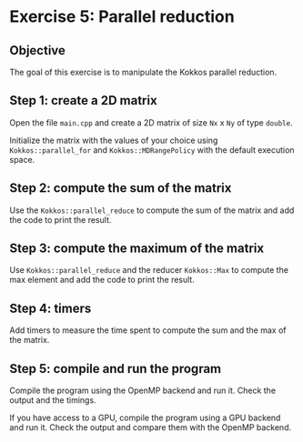 # Exercise 5: Parallel reduction

## Objective

The goal of this exercise is to manipulate the Kokkos parallel reduction.

## Step 1: create a 2D matrix

Open the file `main.cpp` and create a 2D matrix of size `Nx` x `Ny` of type `double`.

Initialize the matrix with the values of your choice using `Kokkos::parallel_for` and `Kokkos::MDRangePolicy` with the default execution space.

## Step 2: compute the sum of the matrix

Use the `Kokkos::parallel_reduce` to compute the sum of the matrix and add the code to print the result.

## Step 3: compute the maximum of the matrix

Use `Kokkos::parallel_reduce`  and the reducer `Kokkos::Max` to compute the max element and add the code to print the result.

## Step 4: timers

Add timers to measure the time spent to compute the sum and the max of the matrix.

## Step 5: compile and run the program

Compile the program using the OpenMP backend and run it.
Check the output and the timings.

If you have access to a GPU, compile the program using a GPU backend and run it.
Check the output and compare them with the OpenMP backend.
